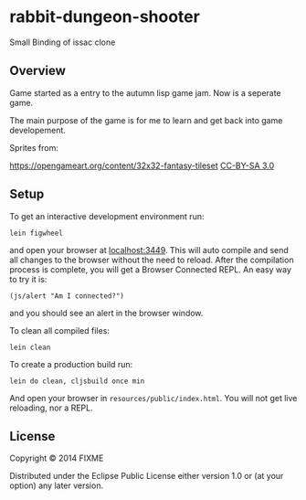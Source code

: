 # rabbit-dungeon-shooter

Small Binding of issac clone

## Overview

Game started as a entry to the autumn lisp game jam. Now is a seperate game.

The main purpose of the game is for me to learn and get back into game developement.

Sprites from:

https://opengameart.org/content/32x32-fantasy-tileset [CC-BY-SA 3.0](http://creativecommons.org/licenses/by-sa/3.0/)

## Setup

To get an interactive development environment run:

    lein figwheel

and open your browser at [localhost:3449](http://localhost:3449/).
This will auto compile and send all changes to the browser without the
need to reload. After the compilation process is complete, you will
get a Browser Connected REPL. An easy way to try it is:

    (js/alert "Am I connected?")

and you should see an alert in the browser window.

To clean all compiled files:

    lein clean

To create a production build run:

    lein do clean, cljsbuild once min

And open your browser in `resources/public/index.html`. You will not
get live reloading, nor a REPL.

## License

Copyright © 2014 FIXME

Distributed under the Eclipse Public License either version 1.0 or (at your option) any later version.
